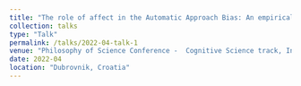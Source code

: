 ```yaml
---
title: "The role of affect in the Automatic Approach Bias: An empirical investigation"
collection: talks
type: "Talk"
permalink: /talks/2022-04-talk-1
venue: "Philosophy of Science Conference -  Cognitive Science track, Inter-University Centre Dubrovnik (IUC)"
date: 2022-04
location: "Dubrovnik, Croatia"
---
```


